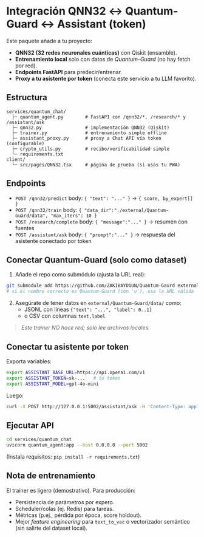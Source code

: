 # Integración QNN32 ↔ Quantum-Guard ↔ Assistant (token)

Este paquete añade a tu proyecto:
- **QNN32 (32 redes neuronales cuánticas)** con Qiskit (ensamble).
- **Entrenamiento local** solo con datos de *Quantum-Guard* (no hay fetch por red).
- **Endpoints FastAPI** para predecir/entrenar.
- **Proxy a tu asistente por token** (conecta este servicio a tu LLM favorito).

## Estructura
```
services/quantum_chat/
  ├─ quantum_agent.py        # FastAPI con /qnn32/*, /research/* y /assistant/ask
  ├─ qnn32.py                # implementación QNN32 (Qiskit)
  ├─ trainer.py              # entrenamiento simple offline
  ├─ assistant_proxy.py      # proxy a Chat API vía token (configurable)
  ├─ crypto_utils.py         # recibo/verificabilidad simple
  └─ requirements.txt
client/
  └─ src/pages/QNN32.tsx     # página de prueba (si usas tu PWA)
```

## Endpoints
- `POST /qnn32/predict`  body: `{ "text": "..." }` → `{ score, by_expert[] }`
- `POST /qnn32/train`    body: `{ "data_dir":"./external/Quantum-Guard/data", "max_iters": 10 }`
- `POST /research/complete`  body: `{ "message":"..." }` → resumen con fuentes
- `POST /assistant/ask`  body: `{ "prompt":"..." }` → respuesta del asistente conectado por token

## Conectar **Quantum-Guard** (solo como dataset)
1) Añade el repo como submódulo (ajusta la URL real):
```bash
git submodule add https://github.com/ZAKIBAYDOUN/Quantum-Gaurd external/Quantum-Guard
# si el nombre correcto es Quantum-Guard (con 'u'), usa la URL válida
```
2) Asegúrate de tener datos en `external/Quantum-Guard/data/` como:
   - JSONL con líneas `{"text": "...", "label": 0..1}`
   - o CSV con columnas `text,label`

> *Este trainer NO hace red; solo lee archivos locales.*

## Conectar tu asistente por **token**
Exporta variables:
```bash
export ASSISTANT_BASE_URL=https://api.openai.com/v1
export ASSISTANT_TOKEN=sk-...   # tu token
export ASSISTANT_MODEL=gpt-4o-mini
```
Luego:
```bash
curl -X POST http://127.0.0.1:5002/assistant/ask -H 'Content-Type: application/json'   -d '{"prompt":"Evalúa el siguiente roadmap..."}'
```

## Ejecutar API
```bash
cd services/quantum_chat
uvicorn quantum_agent:app --host 0.0.0.0 --port 5002
```
(Instala requisitos: `pip install -r requirements.txt`)

## Nota de entrenamiento
El trainer es ligero (demostrativo). Para producción:
- Persistencia de parámetros por expero.
- Scheduler/colas (ej. Redis) para tareas.
- Métricas (p.ej., pérdida por época, score holdout).
- Mejor _feature engineering_ para `text_to_vec` o vectorizador semántico (sin salirte del dataset local).
